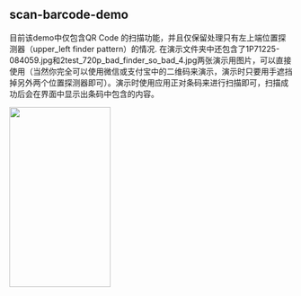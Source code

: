 
## scan-barcode-demo

目前该demo中仅包含QR Code 的扫描功能，并且仅保留处理只有左上端位置探测器（upper_left finder pattern）的情况.
在演示文件夹中还包含了1P71225-084059.jpg和2test_720p_bad_finder_so_bad_4.jpg两张演示用图片，可以直接使用（当然你完全可以使用微信或支付宝中的二维码来演示，演示时只要用手遮挡掉另外两个位置探测器即可）。演示时使用应用正对条码来进行扫描即可，扫描成功后会在界面中显示出条码中包含的内容。



<img width=180px height=320px align="center" src="https://github.com/OoliccoO/scan-barcode-demo/blob/master/demo/ezgif.com-video-to-gif-2.gif"/>
